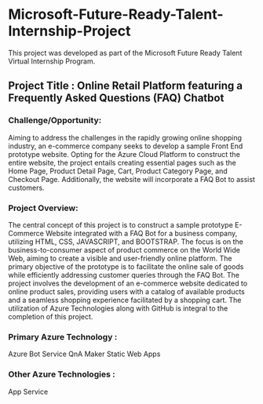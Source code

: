# Microsoft-Future-Ready-Talent-Internship-Project
This project was developed as part of the Microsoft Future Ready Talent Virtual Internship Program.

## Project Title :  Online Retail Platform featuring a Frequently Asked Questions (FAQ) Chatbot


### Challenge/Opportunity:
Aiming to address the challenges in the rapidly growing online shopping industry, an e-commerce company seeks to develop a sample Front End prototype website. Opting for the Azure Cloud Platform to construct the entire website, the project entails creating essential pages such as the Home Page, Product Detail Page, Cart, Product Category Page, and Checkout Page. Additionally, the website will incorporate a FAQ Bot to assist customers.

### Project Overview:
The central concept of this project is to construct a sample prototype E-Commerce Website integrated with a FAQ Bot for a business company, utilizing HTML, CSS, JAVASCRIPT, and BOOTSTRAP. The focus is on the business-to-consumer aspect of product commerce on the World Wide Web, aiming to create a visible and user-friendly online platform. The primary objective of the prototype is to facilitate the online sale of goods while efficiently addressing customer queries through the FAQ Bot. The project involves the development of an e-commerce website dedicated to online product sales, providing users with a catalog of available products and a seamless shopping experience facilitated by a shopping cart. The utilization of Azure Technologies along with GitHub is integral to the completion of this project.

### Primary Azure Technology :
Azure Bot Service
QnA Maker
Static Web Apps

### Other Azure Technologies : 
App Service





